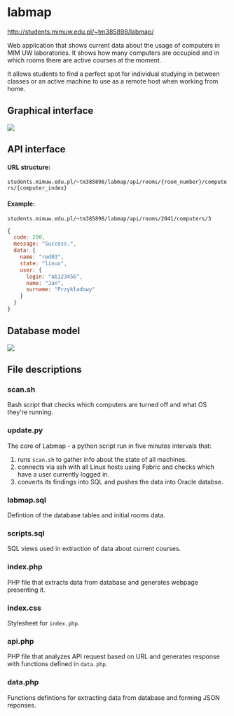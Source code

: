 # labmap

http://students.mimuw.edu.pl/~tm385898/labmap/

Web application that shows current data about the usage of computers in MIM UW laboratories. It shows how many computers are occupied and in which rooms there are active courses at the moment.

It allows students to find a perfect spot for individual studying in between classes or an active machine to use as a remote host when working from home.

## Graphical interface

![](https://i.imgur.com/86bBRU6.png)

## API interface
#### URL structure: 
`students.mimuw.edu.pl/~tm385898/labmap/api/rooms/{room_number}/computers/{computer_index}`
#### Example:
`students.mimuw.edu.pl/~tm385898/labmap/api/rooms/2041/computers/3`

```javascript
{
  code: 200,
  message: "Success.",
  data: {
    name: "red03",
    state: "linux",
    user: {
      login: "ab123456",
      name: "Jan",
      surname: "Przykładowy"
    }
  }
}
```


## Database model
![](https://i.imgur.com/5JHlTDF.png)

## File descriptions

### scan.sh

Bash script that checks which computers are turned off and what OS they're running.

### update.py

The core of Labmap - a python script run in five minutes intervals that:

1. runs `scan.sh` to gather info about the state of all machines.
2. connects via ssh with all Linux hosts using Fabric and checks which have a user currently logged in.
3. converts its findings into SQL and pushes the data into Oracle databse.

### labmap.sql

Defintion of the database tables and initial rooms data.

### scripts.sql

SQL views used in extraction of data about current courses.

### index.php

PHP file that extracts data from database and generates webpage presenting it.

### index.css

Stylesheet for `index.php`.

### api.php

PHP file that analyzes API request based on URL and generates response with functions defined in `data.php`.

### data.php

Functions defintions for extracting data from database and forming JSON reponses.

